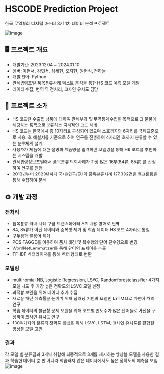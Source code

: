 # HSCODE Prediction Project
한국 무역협회 디지털 마스터 3기 1차 데이터 분석 프로젝트

![image](https://github.com/0314pie/dima3-dataproject/assets/153475125/2dd97c7e-3511-4823-acb8-a8387a4f7230)


## 🖥️ 프로젝트 개요
- 개발기간: 2023.12.04 ~ 2024.01.10
- 멤버: 이현서, 강민서, 심세현, 오지현, 원현식, 전하늘
- 개발 언어: Python
- 관세법령포털 품목분류사례 텍스트 분석을 통한 HS 코드 예측 모델 개발
- 데이터 수집, 번역 및 전처리, 코사인 유사도 담당

## 📑 프로젝트 소개
- HS 코드란 수출입 상품에 대하여 관세부과 및 무역통계수집을 목적으로 그 물품에 해당하는 품목으로 분류하는 국제적인 코드 체계
- HS 코드는 한국에서 총 10자리로 구성되어 있으며 소호까지의 6자리를 국제표준으로 사용. 호 해설서를 기준으로 하여 연구를 진행하여 4자리인 호까지 분류할 수 있는 분류체계 설계
- 사용자가 제품에 대한 설명과 제품명을 입력하면 모델링을 통해 HS 코드를 추천하는 시스템을 개발
- 관세법령정보포털에서 품목분류 의뢰사례가 가장 많은 16부(84류, 85류) 를 선정하여 연구를 진행
- 2012년부터 2023년까지 국내/영국/EU의 품목분류사례 127,332건을 웹크롤링을 통해 수집하여 분석


## ⚙️ 개발 과정

### 전처리
- 품목분류 국내 사례 구글 트렌스레이터 API 사용 영어로 번역
- 84, 85류가 아닌 데이터와 중복행 제거 및 학습 데이터 HS 코드 4자리로 통일
- 구두점과 불용어 제거
- POS-TAGGE를 이용하여 품사 태깅 및 복수형의 단어 단수형으로 변경
- WordNetLemmatizer를 통해 단어의 표제어를 추출
- TF-IDF 벡터라이저를 통해 벡터 형태로 변환

### 모델링
- multinomial NB, Logistic Regression, LSVC, Randomforestclassifier 4가지 모델 시도 후 가장 높은 정확도의 LSVC 모델 선정
- 과적합 보완을 위해 데이터 추가 수집
- 새로운 패턴 예측률을 높이기 위해 딥러닝 기반의 모델인 LSTM으로 자연어 처리 연구
- 학습 데이터의 불균형 문제 보완을 위해 코드별 빈도수가 많은 단어들로 사전을 구성하여 코사인 유사도 연구
- 130여가지의 분류의 정확도 향상을 위해 LSVC, LSTM, 코사인 유사도를 결합한 앙상블 모델 고안

### 결과
각 모델 별 분류결과 3개씩 취합해 최종적으로 3개를 제시하는 앙상블 모델을 사용한 결과 학습한 데이터 뿐 만 아니라 학습하지 않은 데이터에서도 높은 정확도의 예측을 보임
![image](https://github.com/0314pie/dima3-dataproject/assets/153475125/ca5fbcbe-1086-48fb-8820-dc5b7a3109d5)


